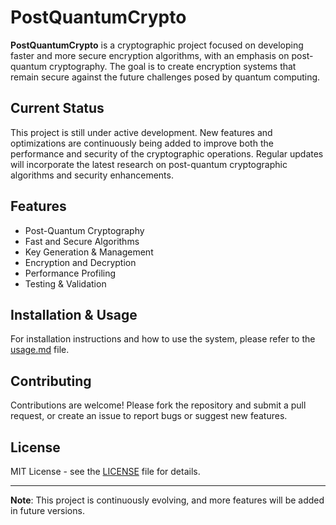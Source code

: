 # PostQuantumCrypto

**PostQuantumCrypto** is a cryptographic project focused on developing faster and more secure encryption algorithms, with an emphasis on post-quantum cryptography. The goal is to create encryption systems that remain secure against the future challenges posed by quantum computing.

## Current Status

This project is still under active development. New features and optimizations are continuously being added to improve both the performance and security of the cryptographic operations. Regular updates will incorporate the latest research on post-quantum cryptographic algorithms and security enhancements.

## Features

- Post-Quantum Cryptography
- Fast and Secure Algorithms
- Key Generation & Management
- Encryption and Decryption
- Performance Profiling
- Testing & Validation

## Installation & Usage

For installation instructions and how to use the system, please refer to the [usage.md](usage.md) file.

## Contributing

Contributions are welcome! Please fork the repository and submit a pull request, or create an issue to report bugs or suggest new features.

## License

MIT License - see the [LICENSE](LICENSE) file for details.

---

**Note**: This project is continuously evolving, and more features will be added in future versions.
